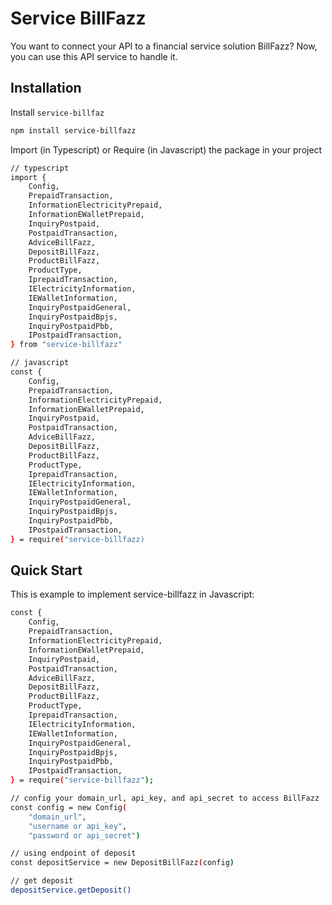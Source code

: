# Service BillFazz

You want to connect your API to a financial service solution BillFazz? Now, you can use this API service to handle it.

## Installation

Install `service-billfaz`

```bash
npm install service-billfazz
```

Import (in Typescript) or Require (in Javascript) the package in your project

```bash
// typescript
import {
    Config,
    PrepaidTransaction,
    InformationElectricityPrepaid,
    InformationEWalletPrepaid,
    InquiryPostpaid,
    PostpaidTransaction,
    AdviceBillFazz,
    DepositBillFazz,
    ProductBillFazz,
    ProductType,
    IprepaidTransaction,
    IElectricityInformation,
    IEWalletInformation,
    InquiryPostpaidGeneral,
    InquiryPostpaidBpjs,
    InquiryPostpaidPbb,
    IPostpaidTransaction,
} from "service-billfazz"

// javascript
const {
    Config,
    PrepaidTransaction,
    InformationElectricityPrepaid,
    InformationEWalletPrepaid,
    InquiryPostpaid,
    PostpaidTransaction,
    AdviceBillFazz,
    DepositBillFazz,
    ProductBillFazz,
    ProductType,
    IprepaidTransaction,
    IElectricityInformation,
    IEWalletInformation,
    InquiryPostpaidGeneral,
    InquiryPostpaidBpjs,
    InquiryPostpaidPbb,
    IPostpaidTransaction,
} = require("service-billfazz)
```

## Quick Start

This is example to implement service-billfazz in Javascript:

```bash
const {
    Config,
    PrepaidTransaction,
    InformationElectricityPrepaid,
    InformationEWalletPrepaid,
    InquiryPostpaid,
    PostpaidTransaction,
    AdviceBillFazz,
    DepositBillFazz,
    ProductBillFazz,
    ProductType,
    IprepaidTransaction,
    IElectricityInformation,
    IEWalletInformation,
    InquiryPostpaidGeneral,
    InquiryPostpaidBpjs,
    InquiryPostpaidPbb,
    IPostpaidTransaction,
} = require("service-billfazz");

// config your domain_url, api_key, and api_secret to access BillFazz
const config = new Config(
    "domain_url",
    "username or api_key",
    "password or api_secret")

// using endpoint of deposit
const depositService = new DepositBillFazz(config)

// get deposit
depositService.getDeposit()
```

